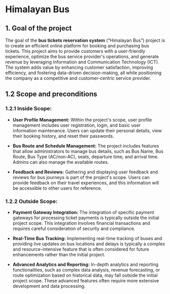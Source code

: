 # Himalayan Bus

## 1. Goal of the project

The goal of the **bus tickets reservation system** (“Himalayan Bus”) project is to create an efficient online platform for booking and purchasing bus tickets. This project aims to provide customers with a user-friendly experience, optimize the bus service provider's operations, and generate revenue by leveraging Information and Communication Technology (ICT). The system adds value by enhancing customer satisfaction, improving efficiency, and fostering data-driven decision-making, all while positioning the company as a competitive and customer-centric service provider.

## 1.2 Scope and preconditions

### 1.2.1 Inside Scope:

- **User Profile Management:** Within the project's scope, user profile management includes user registration, login, and basic user information maintenance. Users can update their personal details, view their booking history, and reset their passwords.

- **Bus Route and Schedule Management:** The project includes features that allow administrators to manage bus details, such as Bus Name, Bus Route, Bus Type (AC/non-AC), seats, departure time, and arrival time. Admins can also manage the available routes.

- **Feedback and Reviews:** Gathering and displaying user feedback and reviews for bus journeys is part of the project's scope. Users can provide feedback on their travel experiences, and this information will be accessible to other users for reference.

### 1.2.2 Outside Scope:

- **Payment Gateway Integration:** The integration of specific payment gateways for processing ticket payments is typically outside the initial project scope. This integration involves financial transactions and requires careful consideration of security and compliance.

- **Real-Time Bus Tracking:** Implementing real-time tracking of buses and providing live updates on bus locations and delays is typically a complex and resource-intensive feature that is often considered for future enhancements rather than the initial project.

- **Advanced Analytics and Reporting:** In-depth analytics and reporting functionalities, such as complex data analysis, revenue forecasting, or route optimization based on historical data, may fall outside the initial project scope. These advanced features often require more extensive development and data processing.
